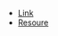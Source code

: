 - [Link](https://www.geeksforgeeks.org/python/how-to-make-flappy-bird-game-in-pygame/)
- [Resoure](https://drive.google.com/drive/folders/1slswL541szNDXfaptHRHp4_XzSxBabHO?usp=sharing)
